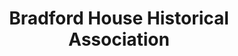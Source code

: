 ---
layout: repo
title: "Bradford House Historical Association"
id: 15472
permalink: repos/15472/
---